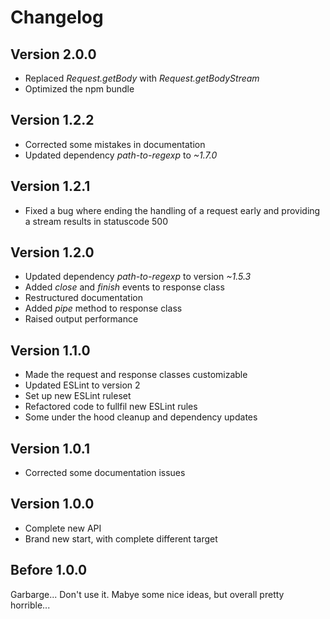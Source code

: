 # Changelog #

## Version 2.0.0 ##

* Replaced *Request.getBody* with *Request.getBodyStream*
* Optimized the npm bundle

## Version 1.2.2 ##

* Corrected some mistakes in documentation
* Updated dependency *path-to-regexp* to *~1.7.0*

## Version 1.2.1 ##

* Fixed a bug where ending the handling of a request early and
providing a stream results in statuscode 500

## Version 1.2.0 ##

* Updated dependency *path-to-regexp* to version *~1.5.3*
* Added *close* and *finish* events to response class
* Restructured documentation
* Added *pipe* method to response class
* Raised output performance

## Version 1.1.0 ##

* Made the request and response classes customizable
* Updated ESLint to version 2
* Set up new ESLint ruleset
* Refactored code to fullfil new ESLint rules
* Some under the hood cleanup and dependency updates

## Version 1.0.1 ##

* Corrected some documentation issues

## Version 1.0.0 ##

* Complete new API
* Brand new start, with complete different target

## Before 1.0.0 ##

Garbarge... Don't use it. Mabye some nice ideas, but overall pretty horrible...